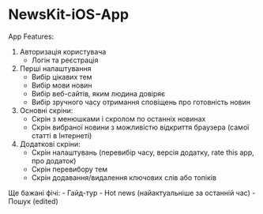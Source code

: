 # NewsKit-iOS-App

App Features:

1. Авторизація користувача
    - Логін та реєстрація
2. Перші налаштування
    - Вибір цікавих тем
    - Вибір мови новин
    - Вибір веб-сайтів, яким людина довіряє
    - Вибір зручного часу отримання сповіщень про готовність новин
3. Основні скріни:
    - Скрін з менюшками і скролом по останніх новинах
    - Скрін вибраної новини з можливістю відкриття браузера (самої статті в Інтернеті)
4. Додаткові скріни:
    - Скрін налаштувань (перевибір часу, версія додатку, rate this app, про додаток)
    - Скрін перевибору тем
    - Скрін додавання/видалення ключових слів або топіків
    
Ще бажані фічі:
    - Гайд-тур
    - Hot news (найактуальніше за останній час)
    - Пошук (edited) 
